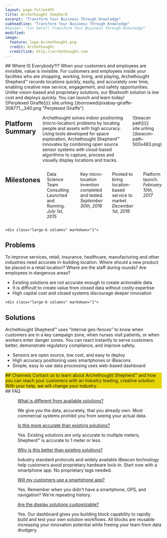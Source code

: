```yaml
---
layout: page-fullwidth
title: Archethought Shepherd
excerpt: "Transform Your Business Through Knowledge"
subheadline: "Transform Your Business Through Knowledge"
#teaser: "(or here?) Transform Your Business Through Knowledge"
modified: 
image:
  feature: logo-Archethought.png
  credit: Archethought
  creditlink: http://archethought.com
---
```


<div class="row">
<div class="large-10 columns" markdown="1">

<div class="panel" markdown="1">
## Where IS Everybody?!?
When your customers and employees are invisible, value is invisible. 
For customers and employees inside your facilities who are shopping, working, living, and playing, 
Archethought Shepherd™ records locations quickly, easily, and accurately over time, 
enabling creative new service, engagement, and safety opportunities. 
Unlike vision-based and proprietary solutions, our Bluetooth solution is low cost and
deploys quickly. You can launch and learn today!
</div>
</div>
<div class="large-2 columns" markdown="1">
![Perplexed Giraffe]({{ site.urlimg }}borrowed/pixabay-giraffe-308771__340.png "Perplexed Giraffe")
</div>
</div>

<div class="row">
<div class="large-8 columns" markdown="1">

## Platform Summary
Archethought solves indoor positioning (micro-location) problems by locating people and assets with high accuracy. 
Using tools developed for space exploration, Archethought Shepherd™ innovates by combining open source
sensor systems with cloud-based algorithms to capture, process and visually display locations and tracks.

![beacon path]({{ site.urlimg }}beacon-path-500x483.png)
</div>

<div class="large-4 columns" markdown="1">

## Milestones 
Data Science Team Consulting Launched and Running.  
*July 1st, 2015*  

Key micro-location invention completed and tested.  
*September 30th, 2016*  

Pivoted to bring location-based service to market.  
*December 1st, 2016*   

Platform launch.  
*February 10th, 2017*   

</div>


	<div class="large-6 columns" markdown="1">
## Problems
To improve services, retail, insurance, healthcare, manufacturing and other industries need accurate in-building location. 
Where should a new product be placed in a retail location? 
Where are the staff during rounds? 
Are employees in dangerous areas?
* Existing solutions are not accurate enough to create actionable data
* It is difficult to create value from closed data without costly expertise
* High capital cost and closed systems discourage deeper innovation
</div>

	<div class="large-6 columns" markdown="1">
## Solutions
Archethought Shepherd™ uses “internal geo-fences” to know when customers are in a key campaign zone, when nurses visit patients, or when workers enter danger zones. 
You can react instantly to serve customers better, demonstrate regulatory
compliance, and improve safety.
* Sensors are open source, low cost, and easy to deploy
* High accuracy positioning uses smartphones or iBeacons
* Simple, easy to use data processing uses web-based dashboard
</div>

</div>

<div class="panel" markdown="1" style="background: #E6D508">
## Channels
Contact us to learn about Archethought Shepherd™ and how you can reach your customers with an industry leading, creative solution. 
With your help, we will change your industry.
</div>
## FAQ

<dl class="accordion" data-accordion>
 <dd class="accordion-navigation">
    <a href="#panel1">What is different from available solutions?</a>
    <div id="panel1" class="content">
      <p> We give you the data, accurately, that you already own. 
Most commercial systems prohibit you from seeing your actual data. 
</p>   
    </div>
 </dd>
  
 <dd class="accordion-navigation">
   <a href="#panel2">Is this more accurate than existing solutions? </a>
    <div id="panel2" class="content">
      <p>Yes. Existing solutions are only accurate to multiple meters; Shepherd™ is accurate to 1 meter or less.</p>   
    </div>
 </dd>

 <dd class="accordion-navigation">
    <a href="#panel3">Why is this better than existing solutions?</a>
    <div id="panel3" class="content">
      <p>  
		Industry standard protocols and widely available iBeacon technology help customers avoid proprietary hardware lock-in. 
		Start now with a smartphone app. 
		No proprietary tags needed.
	  </p>   
    </div>
 </dd>
  
 <dd class="accordion-navigation">
   <a href="#panel4">Will my customers use a smartphone app?</a>
    <div id="panel4" class="content">
      <p>Yes. Remember when you didn't have a smartphone, GPS, and navigation? We're repeating history.</p>   
    </div>
 </dd>
 
  <dd class="accordion-navigation">
   <a href="#panel5">Are the display solutions customizable?</a>
    <div id="panel5" class="content">
      <p>
		Yes. Our dashboard gives you building block capability to rapidly build and test your own solution workflows.
		All blocks are reusable increasing your innovation potential while freeing your team from data drudgery.
	  </p>   
    </div>
 </dd>
</dl>
